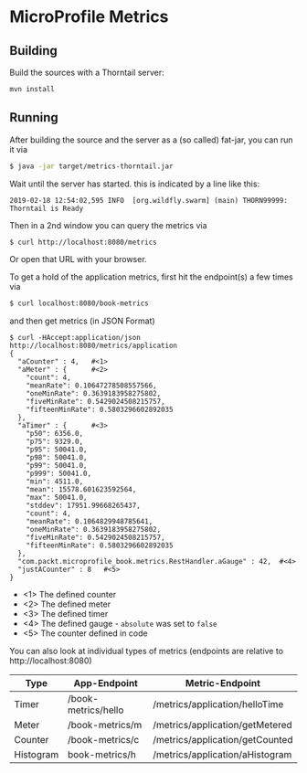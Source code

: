 # MicroProfile Metrics

## Building

Build the sources with a Thorntail server:

```bash
mvn install
```

## Running

After building the source and the server as a (so called) fat-jar, you
can run it via


```bash
$ java -jar target/metrics-thorntail.jar
```

Wait until the server has started. this is indicated by a line like this:

```
2019-02-18 12:54:02,595 INFO  [org.wildfly.swarm] (main) THORN99999: Thorntail is Ready
```

Then in a 2nd window you can query the metrics via


```bash
$ curl http://localhost:8080/metrics
```

Or open that URL with your browser.

To get a hold of the application metrics, first hit the endpoint(s)
a few times via

```bash
$ curl localhost:8080/book-metrics
```

and then get metrics (in JSON Format)

```
$ curl -HAccept:application/json http://localhost:8080/metrics/application
{
  "aCounter" : 4,   #<1>
  "aMeter" : {      #<2>
    "count": 4,
    "meanRate": 0.10647278508557566,
    "oneMinRate": 0.3639183958275802,
    "fiveMinRate": 0.5429024508215757,
    "fifteenMinRate": 0.5803296602892035
  },
  "aTimer" : {      #<3>
    "p50": 6356.0,
    "p75": 9329.0,
    "p95": 50041.0,
    "p98": 50041.0,
    "p99": 50041.0,
    "p999": 50041.0,
    "min": 4511.0,
    "mean": 15578.601623592564,
    "max": 50041.0,
    "stddev": 17951.99668265437,
    "count": 4,
    "meanRate": 0.1064829948785641,
    "oneMinRate": 0.3639183958275802,
    "fiveMinRate": 0.5429024508215757,
    "fifteenMinRate": 0.5803296602892035
  },
  "com.packt.microprofile_book.metrics.RestHandler.aGauge" : 42,  #<4>
  "justACounter" : 8   #<5>
}
```

* <1> The defined counter
* <2> The defined meter
* <3> The defined timer
* <4> The defined gauge - `absolute` was set to `false`
* <5> The counter defined in code

You can also look at individual types of metrics (endpoints are relative to http://localhost:8080)

| Type | App-Endpoint | Metric-Endpoint |
| ---  | ---          |   ---           |
| Timer | /book-metrics/hello | /metrics/application/helloTime |
| Meter | /book-metrics/m | /metrics/application/getMetered |
| Counter | /book-metrics/c | /metrics/application/getCounted |
| Histogram | book-metrics/h | /metrics/application/aHistogram |


